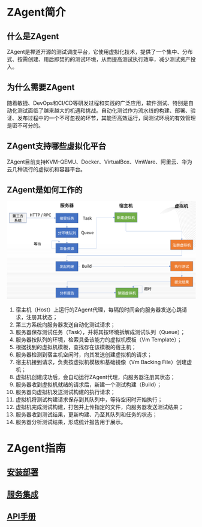 # ZAgent简介

## 什么是ZAgent

ZAgent是禅道开源的测试调度平台，它使用虚拟化技术，提供了一个集中、分布式、按需创建、用后即焚的的测试环境，从而提高测试执行效率，减少测试资产投入。

## 为什么需要ZAgent

随着敏捷、DevOps和CI/CD等研发过程和实践的广泛应用，软件测试、特别是自动化测试面临了越来越大的机遇和挑战。自动化测试作为流水线的构建、部署、验证、发布过程中的一个不可忽视的环节，其能否高效运行，同测试环境的有效管理是密不可分的。

## ZAgent支持哪些虚拟化平台

ZAgent目前支持KVM-QEMU、Docker、VirtualBox、VmWare、阿里云、华为云几种流行的虚拟机和容器平台。

## ZAgent是如何工作的

![image-20211124093723757](index.assets/image-20211124093723757.png)

1. 宿主机（Host）上运行的ZAgent代理，每隔段时间会向服务器发送心跳请求，注册其状态；
2. 第三方系统向服务器发送自动化测试请求；
3. 服务器保存测试任务（Task），并将其按环境拆解成测试队列（Queue）；
4. 服务器按队列的环境，检索具备该能力的虚拟机模板（Vm Template）；
5. 根据找到的虚拟机模板，查找存在该模板的宿主机；
6. 服务器检测到宿主机空闲时，向其发送创建虚拟机的请求；
7. 宿主机接到请求，负责按虚拟机模板和基础镜像（Vm Backing File）创建虚机；
8. 虚拟机创建成功后，会自动运行ZAgent代理，向服务器注册其状态；
9. 服务器收到虚拟机就绪的请求后，新建一个测试构建（Build）；
10. 服务器向虚拟机发送测试构建的执行请求；
11. 虚拟机将测试构建请求保存到其队列中，等待空闲时开始执行；
12. 虚拟机完成测试构建，打包并上传指定的文件，向服务器发送测试结果；
13. 服务器收到测试结果，更新构建、乃至其队列和任务的状态；
14. 服务器分析测试结果，形成统计报告用于展示。

# ZAgent指南

## [安装部署](deploy/index)

## [服务集成](integration/index)

## [API手册](api/index)